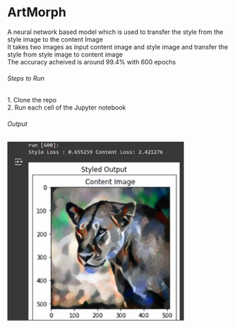 # ArtMorph
A neural network based model which is used to transfer the style from the style image to the content Image
<br>
It takes two images as input content image and style image and transfer the style from style image to content image
<br>
The accuracy acheived is around 99.4% with 600 epochs
<br>

<h6>Steps to Run</h6>
1. Clone the repo
<br>
2. Run each cell of the Jupyter notebook

<h6> Output </h6>
<img src="./output.png" alt="App Screenshot" width="400"/>




